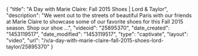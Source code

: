 {
    "title": "A Day with Marie Claire: Fall 2015 Shoes | Lord & Taylor",
    "description": "We went out to the streets of beautiful Paris with our friends at Marie Claire to showcase some of our favorite shoes for this Fall 2015 season. Shop our shoe ...",
    "videoid": "25895370",
    "date_created": "1453119517",
    "date_modified": "1453119517",
    "type": "captivate",
    "layout": "video",
    "url": "\/v\/a-day-with-marie-claire-fall-2015-shoes-lord-taylor\/25895370"
}
